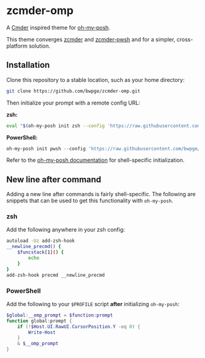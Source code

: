 # zcmder-omp

A [Cmder](https://cmder.app/) inspired theme for [oh-my-posh](https://ohmyposh.dev).

This theme converges [zcmder](https://github.com/bwpge/zcmder) and [zcmder-pwsh](https://github.com/bwpge/zcmder-pwsh) and for a simpler, cross-platform solution.

## Installation

Clone this repository to a stable location, such as your home directory:

```sh
git clone https://github.com/bwpge/zcmder-omp.git
```

Then initialize your prompt with a remote config URL:

**zsh:**

```sh
eval "$(oh-my-posh init zsh --config 'https://raw.githubusercontent.com/bwpge/zcmder-omp/main/zcmder.omp.json')"
```

**PowerShell:**

```powershell
oh-my-posh init pwsh --config 'https://raw.githubusercontent.com/bwpge/zcmder-omp/main/zcmder.omp.json' | Invoke-Expression
```

Refer to the [oh-my-posh documentation](https://ohmyposh.dev/docs/installation/prompt) for shell-specific initialization.

## New line after command

Adding a new line after commands is fairly shell-specific. The following are snippets that can be used to get this functionality with `oh-my-posh`.

### zsh

Add the following anywhere in your zsh config:

```sh
autoload -Uz add-zsh-hook
__newline_precmd() {
    $funcstack[1]() {
        echo
    }
}
add-zsh-hook precmd __newline_precmd
```

### PowerShell

Add the following to your `$PROFILE` script **after** initializing `oh-my-posh`:

```powershell
$global:__omp_prompt = $function:prompt
function global:prompt {
    if (!$Host.UI.RawUI.CursorPosition.Y -eq 0) {
        Write-Host
    }
    & $__omp_prompt
}
```
